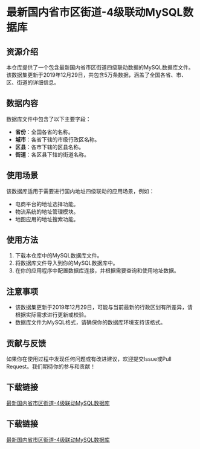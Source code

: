 # 最新国内省市区街道-4级联动MySQL数据库

## 资源介绍

本仓库提供了一个包含最新国内省市区街道四级联动数据的MySQL数据库文件。该数据集更新于2019年12月29日，共包含5万条数据，涵盖了全国各省、市、区、街道的详细信息。

## 数据内容

数据库文件中包含了以下主要字段：

- **省份**：全国各省的名称。
- **城市**：各省下辖的市级行政区名称。
- **区县**：各市下辖的区县名称。
- **街道**：各区县下辖的街道名称。

## 使用场景

该数据库适用于需要进行国内地址四级联动的应用场景，例如：

- 电商平台的地址选择功能。
- 物流系统的地址管理模块。
- 地图应用的地址搜索功能。

## 使用方法

1. 下载本仓库中的MySQL数据库文件。
2. 将数据库文件导入到你的MySQL数据库中。
3. 在你的应用程序中配置数据库连接，并根据需要查询和使用地址数据。

## 注意事项

- 该数据集更新于2019年12月29日，可能与当前最新的行政区划有所差异，请根据实际需求进行更新或校验。
- 数据库文件为MySQL格式，请确保你的数据库环境支持该格式。

## 贡献与反馈

如果你在使用过程中发现任何问题或有改进建议，欢迎提交Issue或Pull Request。我们期待你的参与和贡献！

## 下载链接

[最新国内省市区街道-4级联动MySQL数据库](https://pan.quark.cn/s/39284593883d)

## 下载链接

[最新国内省市区街道-4级联动MySQL数据库](https://pan.quark.cn/s/59ab9d01cbc0)